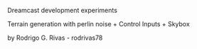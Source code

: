  Dreamcast development experiments 
 
Terrain generation with perlin noise + Control Inputs + Skybox

by Rodrigo G. Rivas - rodrivas78
